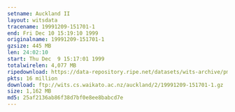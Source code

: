 ```yaml
---
setname: Auckland II
layout: witsdata
tracename: 19991209-151701-1
end: Fri Dec 10 15:19:10 1999
originalname: 19991209-151701-1
gzsize: 445 MB
len: 24:02:10
start: Thu Dec  9 15:17:01 1999
totalwirelen: 4,077 MB
ripedownload: https://data-repository.ripe.net/datasets/wits-archive/pma/long/auck/2//19991209-151701-1.gz
pkts: 16 million
download: ftp://wits.cs.waikato.ac.nz/auckland/2/19991209-151701-1.gz
size: 1,162 MB
md5: 25af2136ab86f38d7bf0e8ee8babcd7e
---
```

